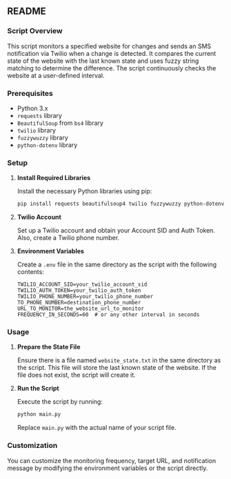 ## README

### Script Overview

This script monitors a specified website for changes and sends an SMS notification via Twilio when a change is detected. It compares the current state of the website with the last known state and uses fuzzy string matching to determine the difference. The script continuously checks the website at a user-defined interval.

### Prerequisites

- Python 3.x
- `requests` library
- `BeautifulSoup` from `bs4` library
- `twilio` library
- `fuzzywuzzy` library
- `python-dotenv` library

### Setup

1. **Install Required Libraries**

   Install the necessary Python libraries using pip:

   ```bash
   pip install requests beautifulsoup4 twilio fuzzywuzzy python-dotenv
   ```

2. **Twilio Account**

   Set up a Twilio account and obtain your Account SID and Auth Token. Also, create a Twilio phone number.

3. **Environment Variables**

   Create a `.env` file in the same directory as the script with the following contents:

   ```env
   TWILIO_ACCOUNT_SID=your_twilio_account_sid
   TWILIO_AUTH_TOKEN=your_twilio_auth_token
   TWILIO_PHONE_NUMBER=your_twilio_phone_number
   TO_PHONE_NUMBER=destination_phone_number
   URL_TO_MONITOR=the_website_url_to_monitor
   FREQUENCY_IN_SECONDS=60  # or any other interval in seconds
   ```

### Usage

1. **Prepare the State File**

   Ensure there is a file named `website_state.txt` in the same directory as the script. This file will store the last known state of the website. If the file does not exist, the script will create it.

2. **Run the Script**

   Execute the script by running:

   ```bash
   python main.py
   ```

   Replace `main.py` with the actual name of your script file.

### Customization

You can customize the monitoring frequency, target URL, and notification message by modifying the environment variables or the script directly.